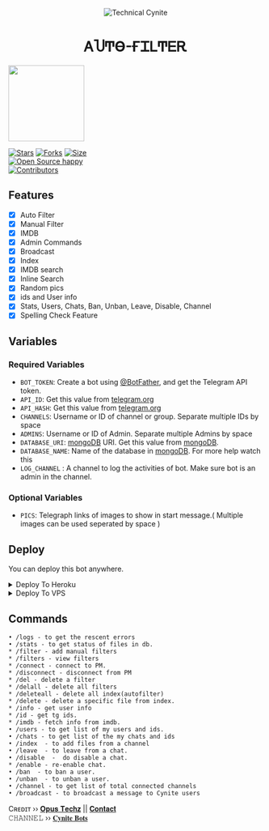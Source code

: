 <p align="center">
  <img src="assets/Zsearcher.png" alt="Technical Cynite">
</p>
<h1 align="center">
  <b>ᎪႮͲϴ-ҒᏆᏞͲᎬᎡ</b>
</h1>
<a href="https://youtube.com/channel/UCiaz-J50QhtJ73XEEjP_aLQ">
  <img src="https://img.shields.io/badge/𝚂𝚄𝙱𝚂𝙲𝚁𝙸𝙱𝙴-red?logo=youtube" width="150">

[![Stars](https://img.shields.io/github/stars/CyniteOfficial/Auto-Filter-Bot?style=flat-square&color=orange)](https://github.com/CyniteOfficial/Auto-Filter-Bot/stargazers)
[![Forks](https://img.shields.io/github/forks/CyniteOfficial/Auto-Filter-Bot?style=flat-square&color=blue)](https://github.com/CyniteOfficial/Auto-Filter-Bot/fork)
[![Size](https://img.shields.io/github/repo-size/CyniteOfficial/Auto-Filter-Bot?style=flat-square&color=black)](https://github.com/CyniteOfficial/Auto-Filter-Bot)   
[![Open Source happy ](https://badges.frapsoft.com/os/v2/open-source.svg?v=110)](https://github.com/Aadhi000/Ajax)   
[![Contributors](https://img.shields.io/github/contributors/Aadhi000/Auto-Filter-Bot?style=flat-square&color=green)](https://github.com/CyniteOfficial/Auto-Filter-Bot/graphs/contributors)
## Features

- [x] Auto Filter
- [x] Manual Filter
- [x] IMDB
- [x] Admin Commands
- [x] Broadcast
- [x] Index
- [x] IMDB search
- [x] Inline Search
- [x] Random pics
- [x] ids and User info 
- [x] Stats, Users, Chats, Ban, Unban, Leave, Disable, Channel
- [x] Spelling Check Feature

## Variables

### Required Variables
* `BOT_TOKEN`: Create a bot using [@BotFather](https://telegram.dog/BotFather), and get the Telegram API token.
* `API_ID`: Get this value from [telegram.org](https://my.telegram.org/apps)
* `API_HASH`: Get this value from [telegram.org](https://my.telegram.org/apps)
* `CHANNELS`: Username or ID of channel or group. Separate multiple IDs by space
* `ADMINS`: Username or ID of Admin. Separate multiple Admins by space
* `DATABASE_URI`: [mongoDB](https://www.mongodb.com) URI. Get this value from [mongoDB](https://www.mongodb.com).
* `DATABASE_NAME`: Name of the database in [mongoDB](https://www.mongodb.com). For more help watch this 
* `LOG_CHANNEL` : A channel to log the activities of bot. Make sure bot is an admin in the channel.
### Optional Variables
* `PICS`: Telegraph links of images to show in start message.( Multiple images can be used seperated by space )


## Deploy
You can deploy this bot anywhere.



<details><summary>Deploy To Heroku</summary>
<p>
<br>
<a href="https://heroku.com/deploy?template=https://github.com/Lovisingh09/Auto-Filter-2.0">
  <img src="https://www.herokucdn.com/deploy/button.svg" alt="Deploy">
</a>
</p>
</details>

<details><summary>Deploy To VPS</summary>
<p>
<pre>
git clone https://github.com/CyniteOfficial/Auto-Filter-Bot
# Install Packages
pip3 install -r requirements.txt
Edit info.py with variables as given below then run bot
python3 bot.py
</pre>
</p>
</details>


## Commands
```
• /logs - to get the rescent errors
• /stats - to get status of files in db.
* /filter - add manual filters
* /filters - view filters
* /connect - connect to PM.
* /disconnect - disconnect from PM
* /del - delete a filter
* /delall - delete all filters
* /deleteall - delete all index(autofilter)
* /delete - delete a specific file from index.
* /info - get user info
* /id - get tg ids.
* /imdb - fetch info from imdb.
• /users - to get list of my users and ids.
• /chats - to get list of the my chats and ids 
• /index  - to add files from a channel
• /leave  - to leave from a chat.
• /disable  -  do disable a chat.
* /enable - re-enable chat.
• /ban  - to ban a user.
• /unban  - to unban a user.
• /channel - to get list of total connected channels
• /broadcast - to broadcast a message to Cynite users
```

Cʀᴇᴅɪᴛ ›› [𝐎𝐩𝐮𝐬 𝐓𝐞𝐜𝐡𝐳](https://t.me/OpusTechz) || [𝐂𝐨𝐧𝐭𝐚𝐜𝐭](https://t.me/CyniteOfficial)                                                                                                                                                                                    
𝙲𝙷𝙰𝙽𝙽𝙴𝙻 ›› [𝐂𝐲𝐧𝐢𝐭𝐞 𝐁𝐨𝐭𝐬](https://t.me/CyniteBots)
